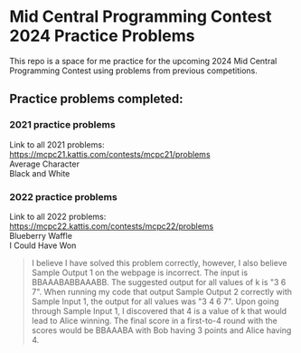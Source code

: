 # Mid Central Programming Contest 2024 Practice Problems
This repo is a space for me practice for the upcoming 2024 Mid Central Programming Contest using problems from previous competitions. 

## Practice problems completed:

### 2021 practice problems
Link to all 2021 problems: https://mcpc21.kattis.com/contests/mcpc21/problems  
Average Character  
Black and White  

### 2022 practice problems
Link to all 2022 problems: https://mcpc22.kattis.com/contests/mcpc22/problems  
Blueberry Waffle  
I Could Have Won  
> I believe I have solved this problem correctly, however, I also believe Sample Output 1 on the webpage is incorrect. The input is BBAAABABBAAABB. The suggested output for all values of k is "3 6 7". When running my code that output Sample Output 2 correctly with Sample Input 1, the output for all values was "3 4 6 7". Upon going through Sample Input 1, I discovered that 4 is a value of k that would lead to Alice winning. The final score in a first-to-4 round with the scores would be BBAAABA with Bob having 3 points and Alice having 4.

